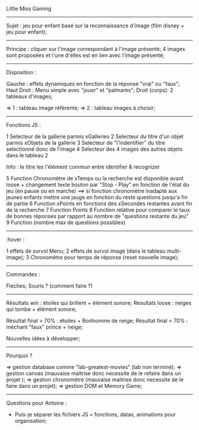 Little Miss Gaming

--------

Sujet : jeu pour enfant basé sur la reconnaissance d'image (film disney + jeu pour enfant);

--------

Principe : cliquer sur l'image correspondant à l'image présenté;
           4 images sont proposées et l'une d'elles est en lien avec l'image présenté;
     
--------
           
Disposition :

Gauche : effets dynamiques en fonction de la réponse "vrai" ou "faux";
Haut Droit : Menu simple avec "jouer" et "palmarès";
Droit (corps): 2 tableaux d'images;

=> 1 : tableau image référente;
=> 2 : tableau images à choisir;

--------

Fonctions JS :

1 Selecteur de la gallerie parmis xGalleries
2 Selecteur du titre d'un objet parmis xObjets de la gallerie
3 Selecteur de "l'indentifier" du titre selectionné donc de l'image
4 Selecteur des 4 images des autres objets dans le tableau 2

Info : le titre les l'élément commun entre identifier & recognizer

5 Function Chronomètre de xTemps ou la recherche est disponible avant loose + changement texte bouton par "Stop - Play" en fonction de l'état du jeu (en pause ou en marche)
==> si fonction chronomètre inadapté aux jeunes enfants mettre une jauge en fonction du reste questions jusqu'a fin de partie
6 Function xPoints en fonctions des xSecondes restantes avant fin de la recherche
7 Function Points
8 Function relative pour comparer le taux de bonnes réponses par rapport au nombre de "questions restante du jeu"
9 Function (nombre max de questions possibles)


--------

:hover :

1 effets de survol Menu;
2 effets de survol image (dans le tableau multi-image);
3 Chronomètre pour temps de réponse (reset nouvelle image);

--------

Commandes :

Fleches;
Souris ? (comment faire ?)

--------

Résultats win : étoiles qui brillent + élément sonore;
Resultats loose : neiges qui tombe + élément sonore;

Résultat final > 70% : étoiles + Bonhomme de neige;
Résultat final < 70% : méchant "faux" prince + neige;

Nouvelles idées à développer;

--------

Pourquoi ?

=> gestion database comme "lab-greatest-movies" (lab non terminé);
=> gestion canvas (mauvaise maitrise donc necessite de le refaire dans un projet );
=> gestion chronomètre (mauvaise maitrise donc necessite de le faire dans un projet);
=> gestion DOM et Memory Game;


--------

Questions pour Antoine :

- Puis-je séparer les fichiers JS = fonctions, datas, animations pour organisation;






